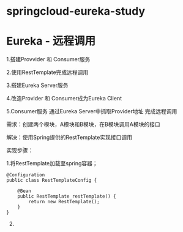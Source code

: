 # springcloud-eureka-study

# Eureka - 远程调用

1.搭建Provvider 和 Consumer服务

2.使用RestTemplate完成远程调用

3.搭建Eureka Server服务

4.改造Provider 和 Consumer成为Eureka Client

5.Consumer服务 通过Eureka Server中抓取Provider地址 完成远程调用

需求：创建两个模块，A模块和B模块，在B模块调用A模块的接口

解决：使用Spring提供的RestTemplate实现接口调用

实现步骤：

1.将RestTemplate加载至spring容器；

    @Configuration
    public class RestTemplateConfig {

        @Bean
        public RestTemplate restTemplate() {
            return new RestTemplate();
        }
    }

2.
